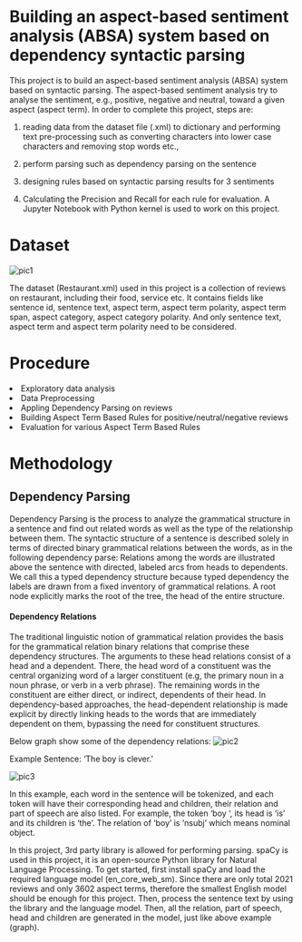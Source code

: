 # Building an aspect-based sentiment analysis (ABSA) system based on dependency syntactic parsing

This project is to build an aspect-based sentiment analysis (ABSA) system based on syntactic parsing. The aspect-based sentiment analysis try to analyse the sentiment, e.g., positive, negative and neutral, toward a given aspect (aspect term). In order to complete this project, steps are: 

1) reading data from the dataset file (.xml) to dictionary and performing text pre-processing such as converting characters into lower case characters and removing stop words etc., 

2) perform parsing such as dependency parsing on the sentence 

3) designing rules based on syntactic parsing results for 3 sentiments 

4) Calculating the Precision and Recall for each rule for evaluation. A Jupyter Notebook with Python kernel is used to work on this project.

# Dataset
![pic1](https://user-images.githubusercontent.com/57484350/177001793-9afc1898-74b3-472f-95f1-65afca256d5d.jpg)

The dataset (Restaurant.xml) used in this project is a collection of reviews on restaurant, including their food, service etc. It contains fields like sentence id, sentence text, aspect term, aspect term polarity, aspect term span, aspect category, aspect category polarity. And only sentence text, aspect term and aspect term polarity need to be considered.


# Procedure
<li> Exploratory data analysis
<li> Data Preprocessing
<li> Appling Dependency Parsing on reviews
<li> Building Aspect Term Based Rules for positive/neutral/negative reviews
<li> Evaluation for various Aspect Term Based Rules

# Methodology

## Dependency Parsing

Dependency Parsing is the process to analyze the grammatical structure in a sentence and find out related words as well as the type of the relationship between them. The syntactic structure of a sentence is described solely in terms of directed binary grammatical relations between the words, as in the following dependency parse: Relations among the words are illustrated above the sentence with directed, labeled arcs from heads to dependents. We call this a typed dependency structure because typed dependency the labels are drawn from a fixed inventory of grammatical relations. A root node explicitly marks the root of the tree, the head of the entire structure.

#### Dependency Relations

The traditional linguistic notion of grammatical relation provides the basis for the grammatical relation binary relations that comprise these dependency structures. The arguments to these head relations consist of a head and a dependent. There, the head word of a constituent was the central organizing word of a larger constituent (e.g, the primary noun in a noun phrase, or verb in a verb phrase). The remaining words in the constituent are either direct, or indirect, dependents of their head. In dependency-based approaches, the head-dependent relationship is made explicit by directly linking heads to the words that are immediately dependent on them, bypassing the need for constituent structures.
  
Below graph show some of the dependency relations:
  ![pic2](https://user-images.githubusercontent.com/57484350/177001857-5ef2d171-5d81-4757-8f13-0dd900ea67e4.JPG)
  
Example Sentence: ‘The boy is clever.’
  
![pic3](https://user-images.githubusercontent.com/57484350/177001878-0ab81ae9-07ac-4aff-a740-6fb28a063fda.JPG)

In this example, each word in the sentence will be tokenized, and each token will have their corresponding head and children, their relation and part of speech are also listed. For example, the token ‘boy ‘, its head is ‘is’ and its children is ‘the’. The relation of ‘boy’ is ‘nsubj’ which means nominal object.
  
In this project, 3rd party library is allowed for performing parsing. spaCy is used in this project, it is an open-source Python library for Natural Language Processing. To get started, first install spaCy and load the required language model (en_core_web_sm). Since there are only total 2021 reviews and only 3602 aspect terms, therefore the smallest English model should be enough for this project. Then, process the sentence text by using the library and the language model. Then, all the relation, part of speech, head and children are generated in the model, just like above example (graph).
  
